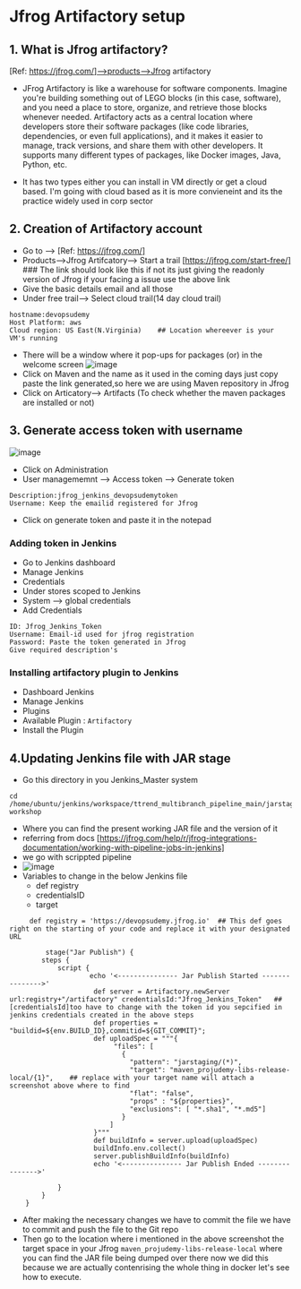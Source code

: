 # Jfrog Artifactory setup

## 1. What is Jfrog artifactory?  
[Ref: https://jfrog.com/]-->products-->Jfrog artifactory

- JFrog Artifactory is like a warehouse for software components. Imagine you're building something out of LEGO blocks (in this case, software), and you need a place to store, organize, and retrieve those blocks whenever needed. Artifactory acts as a central location where developers store their software packages (like code libraries, dependencies, or even full applications), and it makes it easier to manage, track versions, and share them with other developers. It supports many different types of packages, like Docker images, Java, Python, etc.

- It has two types either you can install in VM directly or get a cloud based. I'm going with cloud based as it is more convieneint and its the practice widely used in corp sector








## 2. Creation of Artifactory account
- Go to --> [Ref: https://jfrog.com/]
- Products-->Jfrog Artifcatory--> Start a trail [https://jfrog.com/start-free/]  ### The link should look like this if not its just giving the readonly version of Jfrog if your facing a issue use the above link 
- Give the basic details email and all those
- Under free trail--> Select cloud trail(14 day cloud trail)
```
hostname:devopsudemy
Host Platform: aws
Cloud region: US East(N.Virginia)    ## Location whereever is your VM's running
```
- There will be a window where it pop-ups for packages (or) in the welcome screen
![image](https://github.com/user-attachments/assets/e2b19521-4981-4982-a0ba-e157fe19ebdb)
- Click on Maven and the name as it used in the coming days just copy paste the link generated,so here we are using Maven repository in Jfrog
- Click on Articatory--> Artifacts (To check whether the maven packages are installed or not)






## 3. Generate access token with username
![image](https://github.com/user-attachments/assets/7cec6bca-5c37-470d-a014-59ee9012cf26)
- Click on Administration
- User managememnt --> Access token --> Generate token
```
Description:jfrog_jenkins_devopsudemytoken
Username: Keep the emailid registered for Jfrog
```
- Click on generate token and paste it in the notepad


### Adding token in Jenkins
- Go to Jenkins dashboard
- Manage Jenkins
- Credentials
- Under stores scoped to Jenkins
- System --> global credentials
- Add Credentials
```
ID: Jfrog_Jenkins_Token
Username: Email-id used for jfrog registration
Password: Paste the token generated in Jfrog
Give required description's
```

### Installing artifactory plugin to Jenkins
- Dashboard Jenkins
- Manage Jenkins
- Plugins
- Available Plugin : ```Artifactory```
- Install the Plugin






## 4.Updating Jenkins file with JAR stage
- Go this directory in you Jenkins_Master system
```
cd /home/ubuntu/jenkins/workspace/ttrend_multibranch_pipeline_main/jarstaging/com/valaxy/demo-workshop
```
- Where you can find the present working JAR file and the version of it
- referring from docs [https://jfrog.com/help/r/jfrog-integrations-documentation/working-with-pipeline-jobs-in-jenkins]
- we go with scrippted pipeline
- ![image](https://github.com/user-attachments/assets/0ba38267-2474-40d1-9b19-70c1aab67284)
- Variables to change in the below Jenkins file
  - def registry
  - credentialsID
  - target
```
     def registry = 'https://devopsudemy.jfrog.io'  ## This def goes right on the starting of your code and replace it with your designated URL  

         stage("Jar Publish") {
        steps {
            script {
                    echo '<--------------- Jar Publish Started --------------->'
                     def server = Artifactory.newServer url:registry+"/artifactory" credentialsId:"Jfrog_Jenkins_Token"   ## [credentialsId]too have to change with the token id you sepcified in jenkins credentials created in the above steps
                     def properties = "buildid=${env.BUILD_ID},commitid=${GIT_COMMIT}";
                     def uploadSpec = """{
                          "files": [
                            {
                              "pattern": "jarstaging/(*)",
                              "target": "maven_projudemy-libs-release-local/{1}",    ## replace with your target name will attach a screenshot above where to find
                              "flat": "false",
                              "props" : "${properties}",
                              "exclusions": [ "*.sha1", "*.md5"]
                            }
                         ]
                     }"""
                     def buildInfo = server.upload(uploadSpec)
                     buildInfo.env.collect()
                     server.publishBuildInfo(buildInfo)
                     echo '<--------------- Jar Publish Ended --------------->'  
            
            }
        }   
    }
```
- After making the necessary changes we have to commit the file we have to commit and push the file to the Git repo
- Then go to the location where i mentioned in the above screenshot the target space in your Jfrog
```maven_projudemy-libs-release-local``` where you can find the JAR file being dumped over there now we did this because we are actually contenrising the whole thing in docker let's see how to execute.

